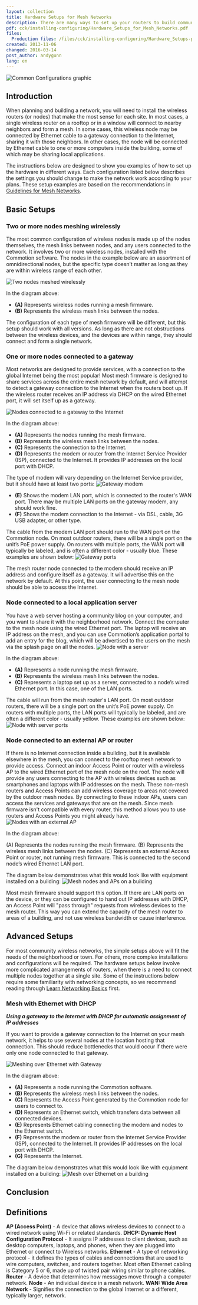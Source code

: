 ```yaml
---
layout: collection
title: Hardware Setups for Mesh Networks
description: There are many ways to set up your routers to build community networks. Inside are a few examples.
pdf: cck/installing-configuring/Hardware_Setups_for_Mesh_Networks.pdf
files:
  Production files: /files/cck/installing-configuring/Hardware_Setups-production-files.zip
created: 2013-11-06
changed: 2016-03-14
post_author: andygunn
lang: en
---
```


![Common Configurations graphic](/files/HardwareConfigs_Intro.png)

## Introduction

When planning and building a network, you will need to install the wireless routers (or nodes) that make the most sense for each site. In most cases, a single wireless router on a rooftop or in a window will connect to nearby neighbors and form a mesh. In some cases, this wireless node may be connected by Ethernet cable to a gateway connection to the Internet, sharing it with those neighbors. In other cases, the node will be connected by Ethernet cable to one or more computers inside the building, some of which may be sharing local applications.

The instructions below are designed to show you examples of how to set up the hardware in different ways. Each configuration listed below describes the settings you should change to make the network work according to your plans. These setup examples are based on the recommendations in [Guidelines for Mesh Networks](/docs/cck/networking/guidelines-for-mesh/).


## Basic Setups


### Two or more nodes meshing wirelessly

The most common configuration of wireless nodes is made up of the nodes themselves, the mesh links between nodes, and any users connected to the network. It involves two or more wireless nodes, installed with the Commotion software. The nodes in the example below are an assortment of omnidirectional nodes, but the specific type doesn’t matter as long as they are within wireless range of each other.

![Two nodes meshed wirelessly](/files/Hardware_Setups-Nodes_meshed_wirelessly.png)

In the diagram above:

* **(A)** Represents wireless nodes running a mesh firmware.
* **(B)** Represents the wireless mesh links between the nodes.

The configuration of each type of mesh firmware will be different, but this setup should work with all versions. As long as there are not obstructions between the wireless devices, and the devices are within range, they should connect and form a single network.


### One or more nodes connected to a gateway

Most networks are designed to provide services, with a connection to the global Internet being the most popular! Most mesh firmware is designed to share services across the entire mesh network by default, and will attempt to detect a gateway connection to the Internet when the routers boot up. If the wireless router receives an IP address via DHCP on the wired Ethernet port, it will set itself up as a gateway.

![Nodes connected to a gateway to the Internet](/files/Hardware_Setups-Nodes_with_gateway.png)

In the diagram above:

* **(A)** Represents the nodes running the mesh firmware.
* **(B)** Represents the wireless mesh links between the nodes.
* **(C)** Represents the connection to the Internet.
* **(D)** Represents the modem or router from the Internet Service Provider (ISP), connected to the Internet. It provides IP addresses on the local port with DHCP.


The type of modem will vary depending on the Internet Service provider, but it should have at least two ports:
![Gateway modem](/files/Hardware_Setups-Gateway_modem.png)

* **(E)** Shows the modem LAN port, which is connected to the router's WAN port. There may be multiple LAN ports on the gateway modem, any should work fine.
* **(F)** Shows the modem connection to the Internet - via DSL, cable, 3G USB adapter, or other type.

The cable from the modem LAN port should run to the WAN port on the Commotion node. On most outdoor routers, there will be a single port on the unit’s PoE power supply. On routers with multiple ports, the WAN port will typically be labeled, and is often a different color - usually blue. These examples are shown below:
![Gateway ports](/files/Hardware_Setups-Gateway_ports.png)

The mesh router node connected to the modem should receive an IP address and configure itself as a gateway. It will advertise this on the network by default. At this point, the user connecting to the mesh node should be able to access the Internet.


### Node connected to a local application server

You have a web server hosting a community blog on your computer, and you want to share it with the neighborhood network. Connect the computer to the mesh node using the wired Ethernet port. The laptop will receive an IP address on the mesh, and you can use Commotion’s application portal to add an entry for the blog, which will be advertised to the users on the mesh via the splash page on all the nodes.
![Node with a server](/files/Hardware_Setups-Nodes_with_server.png)

In the diagram above:

* **(A)** Represents a node running the mesh firmware.
* **(B)** Represents the wireless mesh links between the nodes.
* **(C)** Represents a laptop set up as a server, connected to a node’s wired Ethernet port. In this case, one of the LAN ports.

The cable will run from the mesh router's LAN port. On most outdoor routers, there will be a single port on the unit’s PoE power supply. On routers with multiple ports, the LAN ports will typically be labeled, and are often a different color - usually yellow. These examples are shown below:
![Node with server ports](/files/Hardware_Setups-Nodes_with_server_ports.png)


### Node connected to an external AP or router

If there is no Internet connection inside a building, but it is available elsewhere in the mesh, you can connect to the rooftop mesh network to provide access. Connect an indoor Access Point or router with a wireless AP to the wired Ethernet port of the mesh node on the roof. The node will provide any users connecting to the AP with wireless devices such as smartphones and laptops with IP addresses on the mesh. These non-mesh routers and Access Points can add wireless coverage to areas not covered by the outdoor mesh nodes. By connecting to these indoor APs, users can access the services and gateways that are on the mesh. Since mesh firmware isn't compatible with every router, this method allows you to use routers and Access Points you might already have.
![Nodes with an external AP](/files/Hardware_Setups-Nodes_with_AP.png)

In the diagram above:

(A) Represents the nodes running the mesh firmware.
(B) Represents the wireless mesh links between the nodes.
(C) Represents an external Access Point or router, not running mesh firmware. This is connected to the second node’s wired Ethernet LAN port.

The diagram below demonstrates what this would look like with equipment installed on a building:
![Mesh nodes and APs on a building](/files/Hardware_Setups-Nodes_with_AP_building.png)

Most mesh firmware should support this option. If there are LAN ports on the device, or they can be configured to hand out IP addresses with DHCP, an Access Point will "pass through" requests from wireless devices to the mesh router. This way you can extend the capacity of the mesh router to areas of a building, and not use wireless bandwidth or cause interference.


## Advanced Setups
For most community wireless networks, the simple setups above will fit the needs of the neighborhood or town. For others, more complex installations and configurations will be required. The hardware setups below involve more complicated arrangements of routers, when there is a need to connect multiple nodes together at a single site. Some of the instructions below require some familiarity with networking concepts, so we recommend reading through [Learn Networking Basics](/docs/cck/networking/learn-networking-basics/) first.

### Mesh with Ethernet with DHCP
***Using a gateway to the Internet with DHCP for automatic assignment of IP addresses***

If you want to provide a gateway connection to the Internet on your mesh network, it helps to use several nodes at the location hosting that connection. This should reduce bottlenecks that would occur if there were only one node connected to that gateway.

![Meshing over Ethernet with Gateway](/files/Hardware_Setups-Nodes_via_Ethernet_with_gateway.png)

In the diagram above:

* **(A)** Represents a node running the Commotion software.
* **(B)** Represents the wireless mesh links between the nodes.
* **(C)** Represents the Access Point generated by the Commotion node for users to connect to.
* **(D)** Represents an Ethernet switch, which transfers data between all connected devices.
* **(E)** Represents Ethernet cabling connecting the modem and nodes to the Ethernet switch.
* **(F)** Represents the modem or router from the Internet Service Provider (ISP), connected to the Internet. It provides IP addresses on the local port with DHCP.
* **(G)** Represents the Internet.


The diagram below demonstrates what this would look like with equipment installed on a building:
![Mesh over Ethernet on a building](/files/Hardware_Setups-Nodes_via_Ethernet_with_gateway_building.png)


## Conclusion



## Definitions

**AP (Access Point)** - A device that allows wireless devices to connect to a wired network using Wi-Fi or related standards.
**DHCP: Dynamic Host Configuration Protocol** - It assigns IP addresses to client devices, such as desktop computers, laptops, and phones, when they are plugged into Ethernet or connect to Wireless networks.
**Ethernet** - A type of networking protocol - it defines the types of cables and connections that are used to wire computers, switches, and routers together. Most often Ethernet cabling is Category 5 or 6, made up of twisted pair wiring similar to phone cables.
**Router** - A device that determines how messages move through a computer network.
**Node** - An individual device in a mesh network.
**WAN: Wide Area Network** - Signifies the connection to the global Internet or a different, typically larger, network.
